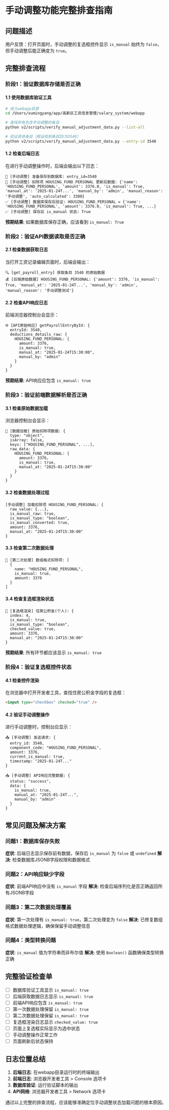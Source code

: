 # 手动调整功能完整排查指南

## 问题描述
用户反馈：打开页面时，手动调整的复选框控件显示 `is_manual` 始终为 `false`，但手动调整后能正确变为 `true`。

## 完整排查流程

### 阶段1：验证数据库存储是否正确

#### 1.1 使用数据库验证工具
```bash
# 进入webapp目录
cd /Users/xumingyang/app/高新区工资信息管理/salary_system/webapp

# 查找所有包含手动调整的条目
python v2/scripts/verify_manual_adjustment_data.py --list-all

# 验证具体条目（假设找到条目ID为3540）
python v2/scripts/verify_manual_adjustment_data.py --entry-id 3540
```

#### 1.2 检查后端日志
在进行手动调整操作时，后端会输出以下日志：
```
💾 [手动调整] 准备保存到数据库: entry_id=3540
💾 [手动调整] 扣除项 HOUSING_FUND_PERSONAL 更新后数据: {'name': 'HOUSING_FUND_PERSONAL', 'amount': 3376.0, 'is_manual': True, 'manual_at': '2025-01-24T...', 'manual_by': 'admin', 'manual_reason': '手动调整', 'auto_calculated': 3300}
✅ [手动调整] 数据库保存后验证: HOUSING_FUND_PERSONAL = {'name': 'HOUSING_FUND_PERSONAL', 'amount': 3376.0, 'is_manual': True, ...}
✅ [手动调整] 保存后 is_manual 状态: True
```

**预期结果**: 如果数据库保存正确，应该看到 `is_manual: True`

### 阶段2：验证API数据读取是否正确

#### 2.1 检查数据获取日志
当打开工资记录编辑页面时，后端会输出：
```
🔍 [get_payroll_entry] 获取条目 3540 的原始数据
💰 [后端原始数据] HOUSING_FUND_PERSONAL: {'amount': 3376, 'is_manual': True, 'manual_at': '2025-01-24T...', 'manual_by': 'admin', 'manual_reason': '手动调整测试'}
```

#### 2.2 检查API响应日志
前端浏览器控制台会显示：
```
🌐 [API原始响应] getPayrollEntryById: {
  entryId: 3540,
  deductions_details_raw: {
    HOUSING_FUND_PERSONAL: {
      amount: 3376,
      is_manual: true,
      manual_at: "2025-01-24T15:30:00",
      manual_by: "admin"
    }
  }
}
```

**预期结果**: API响应应包含 `is_manual: true`

### 阶段3：验证前端数据解析是否正确

#### 3.1 检查原始数据加载
浏览器控制台会显示：
```
🎯 [数据加载] 原始扣除项数据: {
  type: "object",
  isArray: false,
  keys: ["HOUSING_FUND_PERSONAL", ...],
  raw_data: {
    HOUSING_FUND_PERSONAL: {
      amount: 3376,
      is_manual: true,
      manual_at: "2025-01-24T15:30:00"
    }
  }
}
```

#### 3.2 检查数据处理过程
```
[手动调整] 加载扣除项 HOUSING_FUND_PERSONAL: {
  raw_value: {...},
  is_manual_raw: true,
  is_manual_type: "boolean",
  is_manual_converted: true,
  amount: 3376,
  manual_at: "2025-01-24T15:30:00"
}
```

#### 3.3 检查第二次数据处理
```
🔄 [第二次处理] 数组格式扣除项: [
  {
    name: "HOUSING_FUND_PERSONAL",
    is_manual: true,
    amount: 3376
  }
]
```

#### 3.4 检查复选框渲染状态
```
🔲 [复选框渲染] 住房公积金(个人): {
  index: 4,
  is_manual: true,
  is_manual_type: "boolean",
  checked_value: true,
  amount: 3376,
  manual_at: "2025-01-24T15:30:00"
}
```

**预期结果**: 所有环节都应该显示 `is_manual: true`

### 阶段4：验证复选框控件状态

#### 4.1 检查控件渲染
在浏览器中打开开发者工具，查找住房公积金字段的复选框：
```html
<input type="checkbox" checked="true" />
```

#### 4.2 验证手动调整操作
进行手动调整时，控制台应显示：
```
📤 [手动调整] 发送请求: {
  entry_id: 3540,
  component_code: "HOUSING_FUND_PERSONAL",
  amount: 3376,
  current_is_manual: true,
  timestamp: "2025-01-24T..."
}

📥 [手动调整] API响应完整数据: {
  status: "success",
  data: {
    is_manual: true,
    manual_at: "2025-01-24T...",
    manual_by: "admin"
  }
}
```

## 常见问题及解决方案

### 问题1：数据库保存失败
**症状**: 后端日志显示保存前有数据，保存后 `is_manual` 为 `false` 或 `undefined`
**解决**: 检查数据库JSONB字段权限和数据格式

### 问题2：API响应缺少字段
**症状**: 前端API响应中没有 `is_manual` 字段
**解决**: 检查后端序列化是否正确返回所有JSONB字段

### 问题3：第二次数据处理覆盖
**症状**: 第一次处理有 `is_manual: true`，第二次处理变为 `false`
**解决**: 已修复数组格式数据处理逻辑，确保保留手动调整信息

### 问题4：类型转换问题
**症状**: `is_manual` 值为字符串而非布尔值
**解决**: 使用 `Boolean()` 函数确保类型转换正确

## 完整验证检查单

- [ ] 数据库验证工具显示 `is_manual: true`
- [ ] 后端获取数据日志显示 `is_manual: true`
- [ ] 前端API响应包含 `is_manual: true`
- [ ] 第一次数据处理保留 `is_manual: true`
- [ ] 第二次数据处理保留 `is_manual: true`
- [ ] 复选框渲染日志显示 `checked_value: true`
- [ ] 页面上复选框实际显示为选中状态
- [ ] 手动调整操作正常工作
- [ ] 页面刷新后状态保持

## 日志位置总结

1. **后端日志**: 在webapp目录运行时的终端输出
2. **前端日志**: 浏览器开发者工具 > Console 选项卡
3. **数据库验证**: 运行验证脚本的输出
4. **API网络**: 浏览器开发者工具 > Network 选项卡

通过以上完整的排查流程，应该能够准确定位手动调整状态加载问题的根本原因。